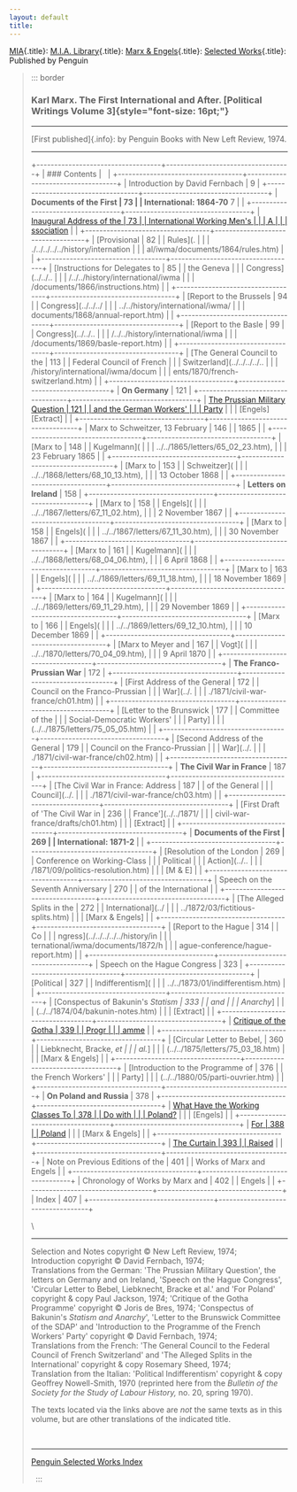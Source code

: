 ```yaml
---
layout: default
title: 
---
```

[MIA](../../../../../index.htm){.title}: [M.I.A.
Library](../../../../index.htm){.title}: [Marx &
Engels](../../../index.htm){.title}: [Selected
Works](../index.htm){.title}: Published by Penguin

> ::: border
>  
>
> ### Karl Marx. The First International and After. [Political Writings Volume 3]{style="font-size: 16pt;"}
>
> ------------------------------------------------------------------------
>
> [First published]{.info}: by Penguin Books with New Left Review, 1974.
>
> ------------------------------------------------------------------------
>
> +-----------------------------------+-----------------------------------+
> | ### Contents                      |                                   |
> +-----------------------------------+-----------------------------------+
> | Introduction by David Fernbach    | 9                                 |
> +-----------------------------------+-----------------------------------+
> | **Documents of the First          | 73                                |
> | International: 1864-70** 7        |                                   |
> +-----------------------------------+-----------------------------------+
> | [Inaugural Address of the         | 73                                |
> | International Working Men's       |                                   |
> | A                                 |                                   |
> | ssociation](../../1864/10/27.htm) |                                   |
> +-----------------------------------+-----------------------------------+
> | [Provisional                      | 82                                |
> | Rules](.                          |                                   |
> | ./../../../../history/internation |                                   |
> | al/iwma/documents/1864/rules.htm) |                                   |
> +-----------------------------------+-----------------------------------+
> | [Instructions for Delegates to    | 85                                |
> | the Geneva                        |                                   |
> | Congress](../../..                |                                   |
> | /../../history/international/iwma |                                   |
> | /documents/1866/instructions.htm) |                                   |
> +-----------------------------------+-----------------------------------+
> | [Report to the Brussels           | 94                                |
> | Congress](../../../               |                                   |
> | ../../history/international/iwma/ |                                   |
> | documents/1868/annual-report.htm) |                                   |
> +-----------------------------------+-----------------------------------+
> | [Report to the Basle              | 99                                |
> | Congress](../../..                |                                   |
> | /../../history/international/iwma |                                   |
> | /documents/1869/basle-report.htm) |                                   |
> +-----------------------------------+-----------------------------------+
> | [The General Council to the       | 113                               |
> | Federal Council of French         |                                   |
> | Switzerland](../../../../..       |                                   |
> | /history/international/iwma/docum |                                   |
> | ents/1870/french-switzerland.htm) |                                   |
> +-----------------------------------+-----------------------------------+
> | **On Germany**                    | 121                               |
> +-----------------------------------+-----------------------------------+
> | [The Prussian Military Question   | 121                               |
> | and the German Workers'           |                                   |
> | Party](../../1865/02/12.htm)      |                                   |
> | \[Engels\] \[Extract\]            |                                   |
> +-----------------------------------+-----------------------------------+
> | Marx to Schweitzer, 13 February   | 146                               |
> | 1865                              |                                   |
> +-----------------------------------+-----------------------------------+
> | [Marx to                          | 148                               |
> | Kugelmann](                       |                                   |
> | ../../1865/letters/65_02_23.htm), |                                   |
> | 23 February 1865                  |                                   |
> +-----------------------------------+-----------------------------------+
> | [Marx to                          | 153                               |
> | Schweitzer](                      |                                   |
> | ../../1868/letters/68_10_13.htm), |                                   |
> | 13 October 1868                   |                                   |
> +-----------------------------------+-----------------------------------+
> | **Letters on Ireland**            | 158                               |
> +-----------------------------------+-----------------------------------+
> | [Marx to                          | 158                               |
> | Engels](                          |                                   |
> | ../../1867/letters/67_11_02.htm), |                                   |
> | 2 November 1867                   |                                   |
> +-----------------------------------+-----------------------------------+
> | [Marx to                          | 158                               |
> | Engels](                          |                                   |
> | ../../1867/letters/67_11_30.htm), |                                   |
> | 30 November 1867                  |                                   |
> +-----------------------------------+-----------------------------------+
> | [Marx to                          | 161                               |
> | Kugelmann](                       |                                   |
> | ../../1868/letters/68_04_06.htm), |                                   |
> | 6 April 1868                      |                                   |
> +-----------------------------------+-----------------------------------+
> | [Marx to                          | 163                               |
> | Engels](                          |                                   |
> | ../../1869/letters/69_11_18.htm), |                                   |
> | 18 November 1869                  |                                   |
> +-----------------------------------+-----------------------------------+
> | [Marx to                          | 164                               |
> | Kugelmann](                       |                                   |
> | ../../1869/letters/69_11_29.htm), |                                   |
> | 29 November 1869                  |                                   |
> +-----------------------------------+-----------------------------------+
> | [Marx to                          | 166                               |
> | Engels](                          |                                   |
> | ../../1869/letters/69_12_10.htm), |                                   |
> | 10 December 1869                  |                                   |
> +-----------------------------------+-----------------------------------+
> | [Marx to Meyer and                | 167                               |
> | Vogt](                            |                                   |
> | ../../1870/letters/70_04_09.htm), |                                   |
> | 9 April 1870                      |                                   |
> +-----------------------------------+-----------------------------------+
> | **The Franco-Prussian War**       | 172                               |
> +-----------------------------------+-----------------------------------+
> | [First Address of the General     | 172                               |
> | Council on the Franco-Prussian    |                                   |
> | War](../.                         |                                   |
> | ./1871/civil-war-france/ch01.htm) |                                   |
> +-----------------------------------+-----------------------------------+
> | [Letter to the Brunswick          | 177                               |
> | Committee of the                  |                                   |
> | Social-Democratic Workers'        |                                   |
> | Party]                            |                                   |
> | (../../1875/letters/75_05_05.htm) |                                   |
> +-----------------------------------+-----------------------------------+
> | [Second Address of the General    | 179                               |
> | Council on the Franco-Prussian    |                                   |
> | War](../.                         |                                   |
> | ./1871/civil-war-france/ch02.htm) |                                   |
> +-----------------------------------+-----------------------------------+
> | **The Civil War in France**       | 187                               |
> +-----------------------------------+-----------------------------------+
> | [The Civil War in France: Address | 187                               |
> | of the General                    |                                   |
> | Council](../.                     |                                   |
> | ./1871/civil-war-france/ch03.htm) |                                   |
> +-----------------------------------+-----------------------------------+
> | [First Draft of 'The Civil War in | 236                               |
> | France'](../../1871/              |                                   |
> | civil-war-france/drafts/ch01.htm) |                                   |
> | \[Extract\]                       |                                   |
> +-----------------------------------+-----------------------------------+
> | **Documents of the First          | 269                               |
> | International: 1871-2**           |                                   |
> +-----------------------------------+-----------------------------------+
> | [Resolution of the London         | 269                               |
> | Conference on Working-Class       |                                   |
> | Political                         |                                   |
> | Action](../..                     |                                   |
> | /1871/09/politics-resolution.htm) |                                   |
> | \[M & E\]                         |                                   |
> +-----------------------------------+-----------------------------------+
> | Speech on the Seventh Anniversary | 270                               |
> | of the International              |                                   |
> +-----------------------------------+-----------------------------------+
> | [The Alleged Splits in the        | 272                               |
> | International](../                |                                   |
> | ../1872/03/fictitious-splits.htm) |                                   |
> | \[Marx & Engels\]                 |                                   |
> +-----------------------------------+-----------------------------------+
> | [Report to the Hague              | 314                               |
> | Co                                |                                   |
> | ngress](../../../../../history/in |                                   |
> | ternational/iwma/documents/1872/h |                                   |
> | ague-conference/hague-report.htm) |                                   |
> +-----------------------------------+-----------------------------------+
> | Speech on the Hague Congress      | 323                               |
> +-----------------------------------+-----------------------------------+
> | [Political                        | 327                               |
> | Indifferentism](                  |                                   |
> | ../../1873/01/indifferentism.htm) |                                   |
> +-----------------------------------+-----------------------------------+
> | [Conspectus of Bakunin's *Statism | 333                               |
> | and                               |                                   |
> | Anarchy*]                         |                                   |
> | (../../1874/04/bakunin-notes.htm) |                                   |
> | \[Extract\]                       |                                   |
> +-----------------------------------+-----------------------------------+
> | [Critique of the Gotha            | 339                               |
> | Progr                             |                                   |
> | amme](../../1875/gotha/index.htm) |                                   |
> +-----------------------------------+-----------------------------------+
> | [Circular Letter to Bebel,        | 360                               |
> | Liebknecht, Bracke, *et           |                                   |
> | al.*]                             |                                   |
> | (../../1875/letters/75_03_18.htm) |                                   |
> | \[Marx & Engels\]                 |                                   |
> +-----------------------------------+-----------------------------------+
> | [Introduction to the Programme of | 376                               |
> | the French Workers'               |                                   |
> | Party]                            |                                   |
> | (../../1880/05/parti-ouvrier.htm) |                                   |
> +-----------------------------------+-----------------------------------+
> | **On Poland and Russia**          | 378                               |
> +-----------------------------------+-----------------------------------+
> | [What Have the Working Classes To | 378                               |
> | Do with                           |                                   |
> | Poland?](../../1866/03/24.htm)    |                                   |
> | \[Engels\]                        |                                   |
> +-----------------------------------+-----------------------------------+
> | [For                              | 388                               |
> | Poland](../../1875/03/24.htm)     |                                   |
> | \[Marx & Engels\]                 |                                   |
> +-----------------------------------+-----------------------------------+
> | [The Curtain                      | 393                               |
> | Raised](../../1871/07/18.htm)     |                                   |
> +-----------------------------------+-----------------------------------+
> | Note on Previous Editions of the  | 401                               |
> | Works of Marx and Engels          |                                   |
> +-----------------------------------+-----------------------------------+
> | Chronology of Works by Marx and   | 402                               |
> | Engels                            |                                   |
> +-----------------------------------+-----------------------------------+
> | Index                             | 407                               |
> +-----------------------------------+-----------------------------------+
>
> \
>
> ------------------------------------------------------------------------
>
> Selection and Notes copyright © New Left Review, 1974;\
> Introduction copyright © David Fernbach, 1974;\
> Translations from the German: 'The Prussian Military Question', the
> letters on Germany and on Ireland, 'Speech on the Hague Congress',
> 'Circular Letter to Bebel, Liebknecht, Bracke et al.' and 'For Poland'
> copyright & copy Paul Jackson, 1974; 'Critique of the Gotha Programme'
> copyright © Joris de Bres, 1974; 'Conspectus of Bakunin's *Statism and
> Anarchy*', 'Letter to the Brunswick Committee of the SDAP' and
> 'Introduction to the Programme of the French Workers' Party' copyright
> © David Fernbach, 1974;\
> Translations from the French: 'The General Council to the Federal
> Council of French Switzerland' and 'The Alleged Splits in the
> International' copyright & copy Rosemary Sheed, 1974;\
> Translation from the Italian: 'Political Indifferentism' copyright &
> copy Geoffrey Nowell-Smith, 1970 (reprinted here from the *Bulletin of
> the Society for the Study of Labour History,* no. 20, spring 1970).
>
> The texts located via the links above are *not* the same texts as in
> this volume, but are other translations of the indicated title.
>
>  
>
> ------------------------------------------------------------------------
>
> [Penguin Selected Works Index](index.htm)
>
>  
> :::

 
